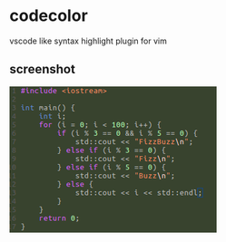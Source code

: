 # codecolor

vscode like syntax highlight plugin for vim

## screenshot

![](https://github.com/theoldmoon0602/codecolor/blob/gh-pages/screenshot.png)
